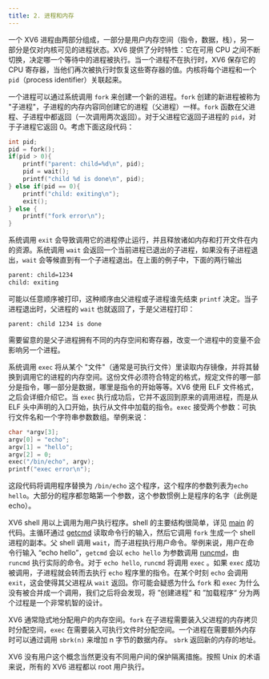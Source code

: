 ```yaml
---
title: 2. 进程和内存
---
```


一个 XV6 进程由两部分组成，一部分是用户内存空间（指令，数据，栈），另一部分是仅对内核可见的进程状态。XV6 提供了分时特性：它在可用 CPU 之间不断切换，决定哪一个等待中的进程被执行。当一个进程不在执行时，XV6 保存它的 CPU 寄存器，当他们再次被执行时恢复这些寄存器的值。内核将每个进程和一个 `pid`（process identifier）关联起来。

一个进程可以通过系统调用 `fork` 来创建一个新的进程。`fork` 创建的新进程被称为 "子进程"，子进程的内存内容同创建它的进程（父进程）一样。`fork` 函数在父进程、子进程中都返回（一次调用两次返回）。对于父进程它返回子进程的 `pid`，对于子进程它返回 0。考虑下面这段代码：

~~~ c
int pid;
pid = fork();
if(pid > 0){
    printf("parent: child=%d\n", pid);
    pid = wait();
    printf("child %d is done\n", pid);
} else if(pid == 0){
    printf("child: exiting\n");
    exit();
} else {
    printf("fork error\n");
}
~~~

系统调用 `exit` 会导致调用它的进程停止运行，并且释放诸如内存和打开文件在内的资源。系统调用 `wait` 会返回一个当前进程已退出的子进程，如果没有子进程退出，`wait` 会等候直到有一个子进程退出。在上面的例子中，下面的两行输出

~~~bash
parent: child=1234
child: exiting
~~~

可能以任意顺序被打印，这种顺序由父进程或子进程谁先结束 `printf` 决定。当子进程退出时，父进程的 `wait` 也就返回了，于是父进程打印：

~~~
parent: child 1234 is done
~~~

需要留意的是父子进程拥有不同的内存空间和寄存器，改变一个进程中的变量不会影响另一个进程。

系统调用 `exec` 将从某个 "文件"（通常是可执行文件）里读取内存镜像，并将其替换到调用它的进程的内存空间。这份文件必须符合特定的格式，规定文件的哪一部分是指令，哪一部分是数据，哪里是指令的开始等等。XV6 使用 ELF 文件格式，之后会详细介绍它。当 `exec` 执行成功后，它并不返回到原来的调用进程，而是从 ELF 头中声明的入口开始，执行从文件中加载的指令。`exec` 接受两个参数：可执行文件名和一个字符串参数数组。举例来说：

~~~ c
char *argv[3];
argv[0] = "echo";
argv[1] = "hello";
argv[2] = 0;
exec("/bin/echo", argv);
printf("exec error\n");
~~~

这段代码将调用程序替换为 `/bin/echo` 这个程序，这个程序的参数列表为`echo hello`。大部分的程序都忽略第一个参数，这个参数惯例上是程序的名字（此例是 echo）。

XV6 shell 用以上调用为用户执行程序。shell 的主要结构很简单，详见 [main](https://github.com/professordeng/xv6-expansion/blob/master/sh.c#L144) 的代码。主循环通过 [getcmd](https://github.com/professordeng/xv6-expansion/blob/master/sh.c#L158) 读取命令行的输入，然后它调用 `fork` 生成一个 shell 进程的副本。父 shell 调用 `wait`，而子进程执行用户命令。举例来说，用户在命令行输入 “echo hello”，`getcmd` 会以 `echo hello` 为参数调用 [runcmd](https://github.com/professordeng/xv6-expansion/blob/master/sh.c#L167)，由 `runcmd` 执行实际的命令。对于 `echo hello`, `runcmd` 将调用 `exec` 。如果 `exec` 成功被调用，子进程就会转而去执行 `echo` 程序里的指令。在某个时刻 `echo` 会调用 `exit`，这会使得其父进程从 `wait` 返回。你可能会疑惑为什么 `fork` 和 `exec` 为什么没有被合并成一个调用，我们之后将会发现，将 ”创建进程“ 和 ”加载程序“ 分为两个过程是一个非常机智的设计。

XV6 通常隐式地分配用户的内存空间。`fork` 在子进程需要装入父进程的内存拷贝时分配空间，`exec` 在需要装入可执行文件时分配空间。一个进程在需要额外内存时可以通过调用 `sbrk(n)` 来增加 n 字节的数据内存。 `sbrk` 返回新的内存的地址。

XV6 没有用户这个概念当然更没有不同用户间的保护隔离措施。按照 Unix 的术语来说，所有的 XV6 进程都以 root 用户执行。

